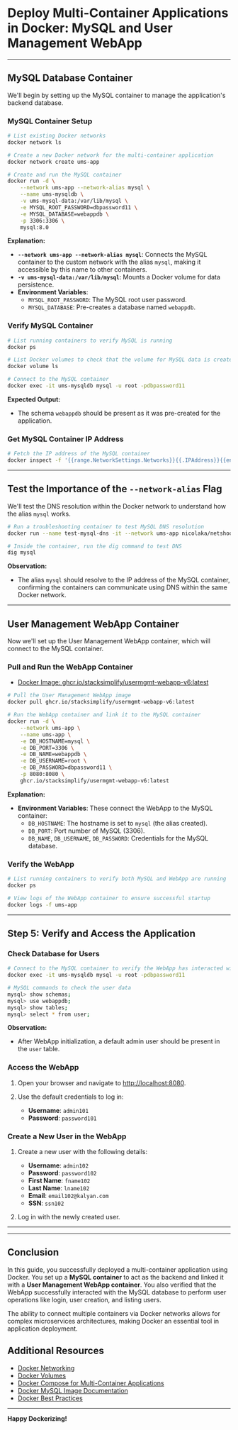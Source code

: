 
# Deploy Multi-Container Applications in Docker: MySQL and User Management WebApp

---

## MySQL Database Container

We'll begin by setting up the MySQL container to manage the application's backend database.

### MySQL Container Setup

```bash
# List existing Docker networks
docker network ls

# Create a new Docker network for the multi-container application
docker network create ums-app

# Create and run the MySQL container
docker run -d \
    --network ums-app --network-alias mysql \
    --name ums-mysqldb \
    -v ums-mysql-data:/var/lib/mysql \
    -e MYSQL_ROOT_PASSWORD=dbpassword11 \
    -e MYSQL_DATABASE=webappdb \
    -p 3306:3306 \
    mysql:8.0
```

**Explanation:**

- **`--network ums-app --network-alias mysql`**: Connects the MySQL container to the custom network with the alias `mysql`, making it accessible by this name to other containers.
- **`-v ums-mysql-data:/var/lib/mysql`**: Mounts a Docker volume for data persistence.
- **Environment Variables**:
  - `MYSQL_ROOT_PASSWORD`: The MySQL root user password.
  - `MYSQL_DATABASE`: Pre-creates a database named `webappdb`.
  
### Verify MySQL Container

```bash
# List running containers to verify MySQL is running
docker ps

# List Docker volumes to check that the volume for MySQL data is created
docker volume ls

# Connect to the MySQL container
docker exec -it ums-mysqldb mysql -u root -pdbpassword11
```

**Expected Output:**

- The schema `webappdb` should be present as it was pre-created for the application.

### Get MySQL Container IP Address

```bash
# Fetch the IP address of the MySQL container
docker inspect -f '{{range.NetworkSettings.Networks}}{{.IPAddress}}{{end}}' ums-mysqldb
```

---

## Test the Importance of the `--network-alias` Flag

We'll test the DNS resolution within the Docker network to understand how the alias `mysql` works.

```bash
# Run a troubleshooting container to test MySQL DNS resolution
docker run --name test-mysql-dns -it --network ums-app nicolaka/netshoot

# Inside the container, run the dig command to test DNS
dig mysql
```

**Observation:**

- The alias `mysql` should resolve to the IP address of the MySQL container, confirming the containers can communicate using DNS within the same Docker network.

---

## User Management WebApp Container

Now we'll set up the User Management WebApp container, which will connect to the MySQL container.

### Pull and Run the WebApp Container
- [Docker Image: ghcr.io/stacksimplify/usermgmt-webapp-v6:latest](https://github.com/users/stacksimplify/packages/container/package/usermgmt-webapp-v6)
```bash
# Pull the User Management WebApp image
docker pull ghcr.io/stacksimplify/usermgmt-webapp-v6:latest

# Run the WebApp container and link it to the MySQL container
docker run -d \
    --network ums-app \
    --name ums-app \
    -e DB_HOSTNAME=mysql \
    -e DB_PORT=3306 \
    -e DB_NAME=webappdb \
    -e DB_USERNAME=root \
    -e DB_PASSWORD=dbpassword11 \
    -p 8080:8080 \
    ghcr.io/stacksimplify/usermgmt-webapp-v6:latest
```

**Explanation:**

- **Environment Variables**: These connect the WebApp to the MySQL container:
  - `DB_HOSTNAME`: The hostname is set to `mysql` (the alias created).
  - `DB_PORT`: Port number of MySQL (3306).
  - `DB_NAME`, `DB_USERNAME`, `DB_PASSWORD`: Credentials for the MySQL database.

### Verify the WebApp

```bash
# List running containers to verify both MySQL and WebApp are running
docker ps 

# View logs of the WebApp container to ensure successful startup
docker logs -f ums-app
```

---

## Step 5: Verify and Access the Application

### Check Database for Users

```bash
# Connect to the MySQL container to verify the WebApp has interacted with the database
docker exec -it ums-mysqldb mysql -u root -pdbpassword11

# MySQL commands to check the user data
mysql> show schemas;
mysql> use webappdb;
mysql> show tables;
mysql> select * from user;
```

**Observation:**

- After WebApp initialization, a default admin user should be present in the `user` table.

### Access the WebApp

1. Open your browser and navigate to [http://localhost:8080](http://localhost:8080).
2. Use the default credentials to log in:

   - **Username**: `admin101`
   - **Password**: `password101`

### Create a New User in the WebApp

1. Create a new user with the following details:

   - **Username**: `admin102`
   - **Password**: `password102`
   - **First Name**: `fname102`
   - **Last Name**: `lname102`
   - **Email**: `email102@kalyan.com`
   - **SSN**: `ssn102`

2. Log in with the newly created user.

---

---

## Conclusion

In this guide, you successfully deployed a multi-container application using Docker. You set up a **MySQL container** to act as the backend and linked it with a **User Management WebApp container**. You also verified that the WebApp successfully interacted with the MySQL database to perform user operations like login, user creation, and listing users.

The ability to connect multiple containers via Docker networks allows for complex microservices architectures, making Docker an essential tool in application deployment.



## Additional Resources

- [Docker Networking](https://docs.docker.com/network/)
- [Docker Volumes](https://docs.docker.com/storage/volumes/)
- [Docker Compose for Multi-Container Applications](https://docs.docker.com/compose/)
- [Docker MySQL Image Documentation](https://hub.docker.com/_/mysql)
- [Docker Best Practices](https://docs.docker.com/develop/develop-images/dockerfile_best-practices/)

---

**Happy Dockerizing!**

